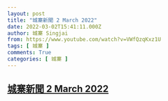 ```yaml
---
layout: post
title: "城寨新聞 2 March 2022"
date: 2022-03-02T15:41:11.000Z
author: 城寨 Singjai
from: https://www.youtube.com/watch?v=VWfQzqKxz1U
tags: [ 城寨 ]
comments: True
categories: [ 城寨 ]
---
```

<!--1646235671000-->
[城寨新聞 2 March 2022](https://www.youtube.com/watch?v=VWfQzqKxz1U)
------

<div>

</div>
